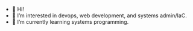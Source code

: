- 👋 Hi!
- 👀 I’m interested in devops, web development, and systems admin/IaC.
- 🌱 I’m currently learning systems programming.

<!---
b1uef0x/b1uef0x is a ✨ special ✨ repository because its `README.md` (this file) appears on your GitHub profile.
You can click the Preview link to take a look at your changes.
--->
